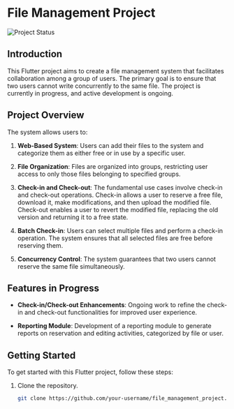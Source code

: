 # File Management Project

![Project Status](https://img.shields.io/badge/Status-In%20Progress-yellow)

## Introduction

This Flutter project aims to create a file management system that facilitates collaboration among a group of users. The primary goal is to ensure that two users cannot write concurrently to the same file. The project is currently in progress, and active development is ongoing.

## Project Overview

The system allows users to:

1. **Web-Based System**: Users can add their files to the system and categorize them as either free or in use by a specific user.

2. **File Organization**: Files are organized into groups, restricting user access to only those files belonging to specified groups.

3. **Check-in and Check-out**: The fundamental use cases involve check-in and check-out operations. Check-in allows a user to reserve a free file, download it, make modifications, and then upload the modified file. Check-out enables a user to revert the modified file, replacing the old version and returning it to a free state.

4. **Batch Check-in**: Users can select multiple files and perform a check-in operation. The system ensures that all selected files are free before reserving them.

5. **Concurrency Control**: The system guarantees that two users cannot reserve the same file simultaneously.

## Features in Progress

- **Check-in/Check-out Enhancements**: Ongoing work to refine the check-in and check-out functionalities for improved user experience.

- **Reporting Module**: Development of a reporting module to generate reports on reservation and editing activities, categorized by file or user.

## Getting Started

To get started with this Flutter project, follow these steps:

1. Clone the repository.
   ```bash
   git clone https://github.com/your-username/file_management_project.git
